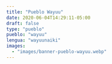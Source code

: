 ```yaml
---
title: "Pueblo Wayuu"
date: 2020-06-04T14:29:11-05:00
draft: false
type: "pueblo"
pueblo: "wayuu"
lengua: "wayuunaiki"
images:
  - "images/banner-pueblo-wayuu.webp"
---
```


